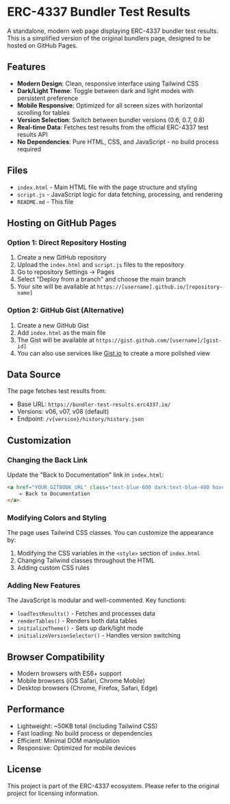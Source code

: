 # ERC-4337 Bundler Test Results

A standalone, modern web page displaying ERC-4337 bundler test results. This is a simplified version of the original bundlers page, designed to be hosted on GitHub Pages.

## Features

- **Modern Design**: Clean, responsive interface using Tailwind CSS
- **Dark/Light Theme**: Toggle between dark and light modes with persistent preference
- **Mobile Responsive**: Optimized for all screen sizes with horizontal scrolling for tables
- **Version Selection**: Switch between bundler versions (0.6, 0.7, 0.8)
- **Real-time Data**: Fetches test results from the official ERC-4337 test results API
- **No Dependencies**: Pure HTML, CSS, and JavaScript - no build process required

## Files

- `index.html` - Main HTML file with the page structure and styling
- `script.js` - JavaScript logic for data fetching, processing, and rendering
- `README.md` - This file

## Hosting on GitHub Pages

### Option 1: Direct Repository Hosting

1. Create a new GitHub repository
2. Upload the `index.html` and `script.js` files to the repository
3. Go to repository Settings → Pages
4. Select "Deploy from a branch" and choose the main branch
5. Your site will be available at `https://[username].github.io/[repository-name]`

### Option 2: GitHub Gist (Alternative)

1. Create a new GitHub Gist
2. Add `index.html` as the main file
3. The Gist will be available at `https://gist.github.com/[username]/[gist-id]`
4. You can also use services like [Gist.io](https://gist.io) to create a more polished view

## Data Source

The page fetches test results from:
- Base URL: `https://bundler-test-results.erc4337.io/`
- Versions: v06, v07, v08 (default)
- Endpoint: `/v{version}/history/history.json`

## Customization

### Changing the Back Link

Update the "Back to Documentation" link in `index.html`:

```html
<a href="YOUR_GITBOOK_URL" class="text-blue-600 dark:text-blue-400 hover:text-blue-800 dark:hover:text-blue-300 text-sm font-medium">
    ← Back to Documentation
</a>
```

### Modifying Colors and Styling

The page uses Tailwind CSS classes. You can customize the appearance by:
1. Modifying the CSS variables in the `<style>` section of `index.html`
2. Changing Tailwind classes throughout the HTML
3. Adding custom CSS rules

### Adding New Features

The JavaScript is modular and well-commented. Key functions:
- `loadTestResults()` - Fetches and processes data
- `renderTables()` - Renders both data tables
- `initializeTheme()` - Sets up dark/light mode
- `initializeVersionSelector()` - Handles version switching

## Browser Compatibility

- Modern browsers with ES6+ support
- Mobile browsers (iOS Safari, Chrome Mobile)
- Desktop browsers (Chrome, Firefox, Safari, Edge)

## Performance

- Lightweight: ~50KB total (including Tailwind CSS)
- Fast loading: No build process or dependencies
- Efficient: Minimal DOM manipulation
- Responsive: Optimized for mobile devices

## License

This project is part of the ERC-4337 ecosystem. Please refer to the original project for licensing information.
